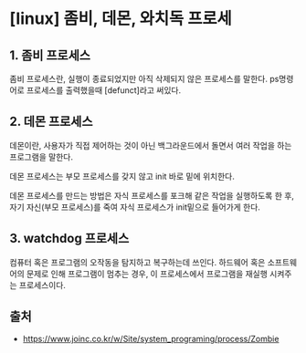 # [linux] 좀비, 데몬, 와치독 프로세

## 1. 좀비 프로세스
좀비 프로세스란, 실행이 종료되었지만 아직 삭제되지 않은 프로세스를 말한다.
ps명령어로 프로세스를 출력했을때 [defunct]라고 써있다.

## 2. 데몬 프로세스
데몬이란, 사용자가 직접 제어하는 것이 아닌 백그라운드에서 돌면서 여러 작업을 하는 프로그램을 말한다.

데몬 프로세스는 부모 프로세스를 갖지 않고 init 바로 밑에 위치한다.

데몬 프로세스를 만드는 방법은 자식 프로세스를 포크해 같은 작업을 실행하도록 한 후, 자기 자신(부모 프로세스)를 죽여 자식 프로세스가 init밑으로 들어가게 한다.

## 3. watchdog 프로세스
컴퓨터 혹은 프로그램의 오작동을 탐지하고 복구하는데 쓰인다.
하드웨어 혹은 소프트웨어의 문제로 인해 프로그램이 멈추는 경우, 이 프로세스에서 프로그램을 재실행 시켜주는 프로세스이다.



## 출처
- https://www.joinc.co.kr/w/Site/system_programing/process/Zombie
